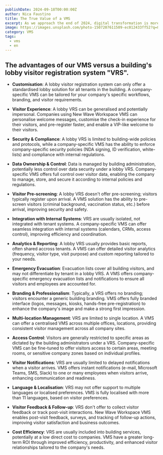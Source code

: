 ```yaml
---
publishDate: 2024-09-18T00:00:00Z
author: Nica Faustino
title: The True Value of a VMS
excerpt: As we approach the end of 2024, digital transformation is more relevant than ever before. New Wave Workspace company-specific visitor management system "VMS" can play a key role for companies.
image: https://images.unsplash.com/photo-1507207611509-ec012433ff52?q=80&w=3456&auto=format&fit=crop&ixlib=rb-4.0.3&ixid=M3wxMjA3fDB8MHxwaG90by1wYWdlfHx8fGVufDB8fHx8fA%3D%3D
category: VMS
tags:
  - vms
  - en
---
```


## The advantages of our VMS versus a building's lobby visitor registration system "VRS".

- **Customisation**: A lobby visitor registration system can only offer a standardised lobby solution for all tenants in the building. A company-specific VMS can be tailored for your company's specific workflows, branding, and visitor requirements.

- **Visitor Experience**: A lobby VRS can be generalised and potentially impersonal. Companies using New Wave Workspace VMS can personalise welcome messages, customise the check-in experience for their visitors, and pre-register faster, and enable a VIP-like welcome to their visitors. 

- **Security & Compliance**: A lobby VRS is limited to building-wide policies and protocols, while a company-specific VMS has the ability to enforce company-specific security policies (NDA signing, ID verification, white-lists) and compliance with internal regulations. 

- **Data Ownership & Control**: Data is managed by building administration, potentially less control over data security under a lobby VRS. Company-specific VMS offers full control over visitor data, enabling the company to manage, store, and secure it according to internal policies and regulations. 

- **Visitor Pre-screening**: A lobby VRS doesn't offer pre-screening; visitors typically register upon arrival. A VMS solution has the ability to pre-screen visitors (criminal background, vaccination status, etc.) before arrival, improving security and safety.

- **Integration with Internal Systems**: VRS are usually isolated, not integrated with tenant systems. A company-specific VMS can offer seamless integration with internal systems (calendars, CRMs, access control), improving efficiency and coordination. 

- **Analytics & Reporting**: A lobby VRS usually provides basic reports, often shared accross tenants. A VMS can offer detailed visitor analytics (frequency, visitor type, visit purpose) and custom reporting tailored to your needs. 

- **Emergency Evacuation**: Evacuation lists cover all building visitors, and may not differentiate by tenant in a lobby VRS. A VMS offers company-specific emergency evacuation lists and notifications to ensure all visitors and employees are accounted for.

- **Branding & Professionalism**: Typically, a VRS offers no branding; visitors encounter a generic building branding. VMS offers fully branded interface (logos, messages, kiosks, hands-free pre-registration) to enhance the company's image and make a strong first impression. 

- **Multi-location Management**: VRS are limited to single location. A VMS can offer a centralised VMS across multiple offices, locations, providing consistent visitor management across all company sites.

- **Access Control**: Visitors are generally restricted to specific areas as dictated by the building administrators under a VRS. Company-specific VMS can be fine-tuned to offer visitors access to certain areas, meeting rooms, or sensitive company zones based on individual profiles.

- **Visitor Notifications**: VRS are usually limited to delayed notifications when a visitor arrives. VMS offers instant notifications (e-mail, Microsoft Teams, SMS, Slack) to one or many employees when visitors arrive, enhancing communication and readiness.

- **Language & Localisation**: VRS may not offer support to multiple languages or localised preferences. VMS is fully localised with more than 11 languages, based on visitor preferences. 

- **Visitor Feedback & Follow-up**:  VRS don't offer to collect visitor feedback or track post-visit interactions. New Wave Workspace VMS enables post-visit feedback, surveys, and tracking of follow-up actions, improving visitor satisfaction and business outcomes.

- **Cost Efficiency**: VRS are usually included into building services, potentially at a low direct cost to companies. VMS have a greater long-term ROI through improved efficiency, productivity, and enhanced visitor relationships tailored to the company's needs.